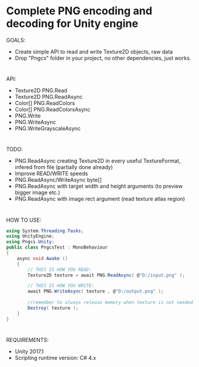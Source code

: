 # Complete PNG encoding and decoding for Unity engine
GOALS:
- Create simple API to read and write Texture2D objects, raw data
- Drop "Pngcs" folder in your project, no other dependencies, just works.
#
API:
- Texture2D PNG.Read
- Texture2D PNG.ReadAsync
- Color[] PNG.ReadColors
- Color[] PNG.ReadColorsAsync
- PNG.Write
- PNG.WriteAsync
- PNG.WriteGrayscaleAsync
#
TODO:
- PNG.ReadAsync creating Texture2D in every useful TextureFormat, infered from file (partially done already)
- Improve READ/WRITE speeds
- PNG.ReadAsync/WriteAsync byte[]
- PNG.ReadAsync with target width and height arguments (to preview bigger image etc.)
- PNG.ReadAsync with image rect argument (read texture atlas region)
#
HOW TO USE:
```C#
using System.Threading.Tasks;
using UnityEngine;
using Pngcs.Unity;
public class PngcsTest : MonoBehaviour
{
    async void Awake ()
    {
        // THIS IS HOW YOU READ:
        Texture2D texture = await PNG.ReadAsync( @"D:/input.png" );

        // THIS IS HOW YOU WRITE:
        await PNG.WriteAsync( texture , @"D:/output.png" );
        
        //remember to always release memory when texture is not needed anymore:
        Destroy( texture );
    }
}
```
#
REQUIREMENTS:
- Unity 2017.1
- Scripting runtime version: C# 4.x
#
